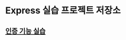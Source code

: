 # Express 실습 프로젝트 저장소

## [인증 기능 실습](https://github.com/donghun-k/back-end-exercises/tree/main/auth)
